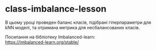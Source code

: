 # class-imbalance-lesson

В цьому уроці проведен баланс класів, підібрані гіперпараметри для kNN моделі, та отримана метрика для несбалансованих класів.

Посилання на бібліотеку Imbalanced-learn: <br>
https://imbalanced-learn.org/stable/
